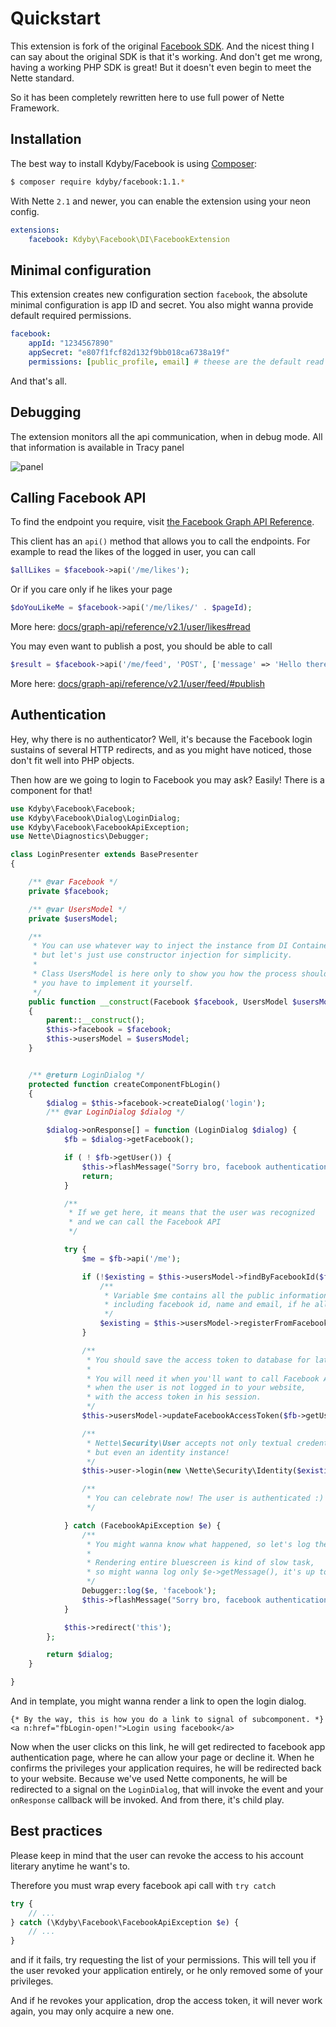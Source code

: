Quickstart
==========

This extension is fork of the original [Facebook SDK](https://github.com/facebook/facebook-php-sdk).
And the nicest thing I can say about the original SDK is that it's working. And don't get me wrong,
having a working PHP SDK is great! But it doesn't even begin to meet the Nette standard.

So it has been completely rewritten here to use full power of Nette Framework.



Installation
-----------

The best way to install Kdyby/Facebook is using  [Composer](http://getcomposer.org/):

```sh
$ composer require kdyby/facebook:1.1.*
```

With Nette `2.1` and newer, you can enable the extension using your neon config.

```yml
extensions:
	facebook: Kdyby\Facebook\DI\FacebookExtension
```



Minimal configuration
---------------------

This extension creates new configuration section `facebook`, the absolute minimal configuration is app ID and secret.
You also might wanna provide default required permissions.

```yml
facebook:
	appId: "1234567890"
	appSecret: "e807f1fcf82d132f9bb018ca6738a19f"
	permissions: [public_profile, email] # theese are the default read permissions, you might need to
```

And that's all.



Debugging
---------

The extension monitors all the api communication, when in debug mode. All that information is available in Tracy panel

![panel](https://raw.githubusercontent.com/Kdyby/Facebook/6e06d943669637f06f6ced721683201d0921c7ae/docs/en/panel-screenshot.png)



Calling Facebook API
--------------------

To find the endpoint you require, visit [the Facebook Graph API Reference](https://developers.facebook.com/docs/graph-api/reference/v2.1).

This client has an `api()` method that allows you to call the endpoints. For example to read the likes of the logged in user, you can call

```php
$allLikes = $facebook->api('/me/likes');
```

Or if you care only if he likes your page


```php
$doYouLikeMe = $facebook->api('/me/likes/' . $pageId);
```

More here: [docs/graph-api/reference/v2.1/user/likes#read](https://developers.facebook.com/docs/graph-api/reference/v2.1/user/likes#read)

You may even want to publish a post, you should be able to call

```php
$result = $facebook->api('/me/feed', 'POST', ['message' => 'Hello there fellas!']);
```

More here: [docs/graph-api/reference/v2.1/user/feed/#publish](https://developers.facebook.com/docs/graph-api/reference/v2.1/user/feed/#publish)



Authentication
--------------

Hey, why there is no authenticator? Well, it's because the Facebook login sustains of several HTTP redirects,
and as you might have noticed, those don't fit well into PHP objects.

Then how are we going to login to Facebook you may ask? Easily! There is a component for that!

```php
use Kdyby\Facebook\Facebook;
use Kdyby\Facebook\Dialog\LoginDialog;
use Kdyby\Facebook\FacebookApiException;
use Nette\Diagnostics\Debugger;

class LoginPresenter extends BasePresenter
{

	/** @var Facebook */
	private $facebook;

	/** @var UsersModel */
	private $usersModel;

	/**
	 * You can use whatever way to inject the instance from DI Container,
	 * but let's just use constructor injection for simplicity.
	 *
	 * Class UsersModel is here only to show you how the process should work,
	 * you have to implement it yourself.
	 */
	public function __construct(Facebook $facebook, UsersModel $usersModel)
	{
		parent::__construct();
		$this->facebook = $facebook;
		$this->usersModel = $usersModel;
	}


	/** @return LoginDialog */
	protected function createComponentFbLogin()
	{
		$dialog = $this->facebook->createDialog('login');
		/** @var LoginDialog $dialog */

		$dialog->onResponse[] = function (LoginDialog $dialog) {
			$fb = $dialog->getFacebook();

			if ( ! $fb->getUser()) {
				$this->flashMessage("Sorry bro, facebook authentication failed.");
				return;
			}

			/**
			 * If we get here, it means that the user was recognized
			 * and we can call the Facebook API
			 */

			try {
				$me = $fb->api('/me');

				if (!$existing = $this->usersModel->findByFacebookId($fb->getUser())) {
					/**
					 * Variable $me contains all the public information about the user
					 * including facebook id, name and email, if he allowed you to see it.
					 */
					$existing = $this->usersModel->registerFromFacebook($fb->getUser(), $me);
				}

				/**
				 * You should save the access token to database for later usage.
				 *
				 * You will need it when you'll want to call Facebook API,
				 * when the user is not logged in to your website,
				 * with the access token in his session.
				 */
				$this->usersModel->updateFacebookAccessToken($fb->getUser(), $fb->getAccessToken());

				/**
				 * Nette\Security\User accepts not only textual credentials,
				 * but even an identity instance!
				 */
				$this->user->login(new \Nette\Security\Identity($existing->id, $existing->roles, $existing));

				/**
				 * You can celebrate now! The user is authenticated :)
				 */

			} catch (FacebookApiException $e) {
				/**
				 * You might wanna know what happened, so let's log the exception.
				 *
				 * Rendering entire bluescreen is kind of slow task,
				 * so might wanna log only $e->getMessage(), it's up to you
				 */
				Debugger::log($e, 'facebook');
				$this->flashMessage("Sorry bro, facebook authentication failed hard.");
			}

			$this->redirect('this');
		};

		return $dialog;
	}

}
```

And in template, you might wanna render a link to open the login dialog.

```smarty
{* By the way, this is how you do a link to signal of subcomponent. *}
<a n:href="fbLogin-open!">Login using facebook</a>
```

Now when the user clicks on this link, he will get redirected to facebook app authentication page,
where he can allow your page or decline it. When he confirms the privileges your application requires,
he will be redirected back to your website. Because we've used Nette components,
he will be redirected to a signal on the `LoginDialog`, that will invoke the event
and your `onResponse` callback will be invoked. And from there, it's child play.



Best practices
--------------

Please keep in mind that the user can revoke the access to his account literary anytime he want's to.

Therefore you must wrap every facebook api call with `try catch`

```php
try {
	// ...
} catch (\Kdyby\Facebook\FacebookApiException $e) {
	// ...
}
```

and if it fails, try requesting the list of your permissions.
This will tell you if the user revoked your application entirely, or he only removed some of your privileges.

And if he revokes your application, drop the access token, it will never work again, you may only acquire a new one.
